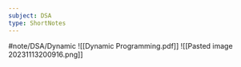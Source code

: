 ```yaml
---
subject: DSA
type: ShortNotes
---
```

#note/DSA/Dynamic
![[Dynamic Programming.pdf]]
![[Pasted image 20231113200916.png]]

